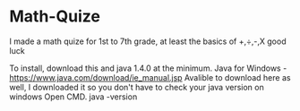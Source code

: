 # Math-Quize
I made a math quize for 1st to 7th grade, at least the basics of +,÷,-,X good luck

To install, download this and java 1.4.0 at the minimum.
Java for Windows - https://www.java.com/download/ie_manual.jsp
Avalible to download here as well, I downloaded it so you don't have to
check your java version on windows
Open CMD.
java -version

